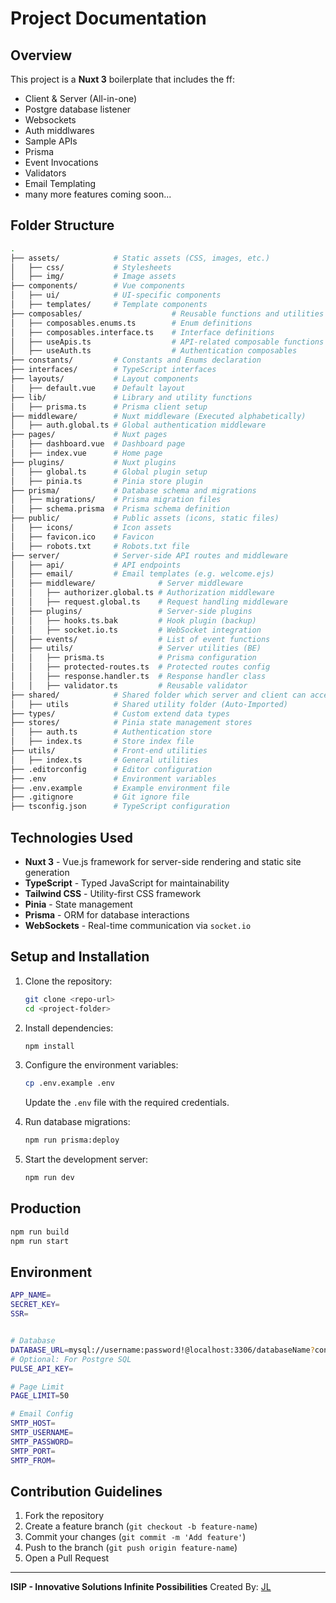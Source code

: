 # Project Documentation

## Overview
This project is a **Nuxt 3** boilerplate that includes the ff:
- Client & Server (All-in-one)
- Postgre database listener
- Websockets
- Auth middlwares
- Sample APIs
- Prisma
- Event Invocations
- Validators
- Email Templating
- many more features coming soon...

## Folder Structure

```bash
.
├── assets/            # Static assets (CSS, images, etc.)
│   ├── css/           # Stylesheets
│   ├── img/           # Image assets
├── components/        # Vue components
│   ├── ui/            # UI-specific components
│   ├── templates/     # Template components
├── composables/                    # Reusable functions and utilities
│   ├── composables.enums.ts        # Enum definitions
│   ├── composables.interface.ts    # Interface definitions
│   ├── useApis.ts                  # API-related composable functions
│   ├── useAuth.ts                  # Authentication composables
├── constants/         # Constants and Enums declaration
├── interfaces/        # TypeScript interfaces
├── layouts/           # Layout components
│   ├── default.vue    # Default layout
├── lib/               # Library and utility functions
│   ├── prisma.ts      # Prisma client setup
├── middleware/        # Nuxt middleware (Executed alphabetically)
│   ├── auth.global.ts # Global authentication middleware
├── pages/             # Nuxt pages
│   ├── dashboard.vue  # Dashboard page
│   ├── index.vue      # Home page
├── plugins/           # Nuxt plugins
│   ├── global.ts      # Global plugin setup
│   ├── pinia.ts       # Pinia store plugin
├── prisma/            # Database schema and migrations
│   ├── migrations/    # Prisma migration files
│   ├── schema.prisma  # Prisma schema definition
├── public/            # Public assets (icons, static files)
│   ├── icons/         # Icon assets
│   ├── favicon.ico    # Favicon
│   ├── robots.txt     # Robots.txt file
├── server/            # Server-side API routes and middleware
│   ├── api/           # API endpoints
│   ├── email/         # Email templates (e.g. welcome.ejs)
│   ├── middleware/              # Server middleware
│   │   ├── authorizer.global.ts # Authorization middleware
│   │   ├── request.global.ts    # Request handling middleware
│   ├── plugins/                 # Server-side plugins
│   │   ├── hooks.ts.bak         # Hook plugin (backup)
│   │   ├── socket.io.ts         # WebSocket integration
│   ├── events/                  # List of event functions
│   ├── utils/                   # Server utilities (BE)
│   │   ├── prisma.ts            # Prisma configuration
│   │   ├── protected-routes.ts  # Protected routes config
│   │   ├── response.handler.ts  # Response handler class
│   │   ├── validator.ts         # Reusable validator
├── shared/            # Shared folder which server and client can access
│   ├── utils          # Shared utility folder (Auto-Imported)
├── types/             # Custom extend data types
├── stores/            # Pinia state management stores
│   ├── auth.ts        # Authentication store
│   ├── index.ts       # Store index file
├── utils/             # Front-end utilities
│   ├── index.ts       # General utilities
├── .editorconfig      # Editor configuration
├── .env               # Environment variables
├── .env.example       # Example environment file
├── .gitignore         # Git ignore file
├── tsconfig.json      # TypeScript configuration
```

## Technologies Used
- **Nuxt 3** - Vue.js framework for server-side rendering and static site generation
- **TypeScript** - Typed JavaScript for maintainability
- **Tailwind CSS** - Utility-first CSS framework
- **Pinia** - State management
- **Prisma** - ORM for database interactions
- **WebSockets** - Real-time communication via `socket.io`

## Setup and Installation
1. Clone the repository:
   ```sh
   git clone <repo-url>
   cd <project-folder>
   ```
2. Install dependencies:
   ```sh
   npm install
   ```
3. Configure the environment variables:
   ```sh
   cp .env.example .env
   ```
   Update the `.env` file with the required credentials.

4. Run database migrations:
   ```sh
   npm run prisma:deploy
   ```

5. Start the development server:
   ```sh
   npm run dev
   ```

## Production
```sh
npm run build
npm run start
```

## Environment
```sh
APP_NAME=
SECRET_KEY=
SSR=


# Database
DATABASE_URL=mysql://username:password!@localhost:3306/databaseName?connection_limit=5
# Optional: For Postgre SQL
PULSE_API_KEY=

# Page Limit
PAGE_LIMIT=50

# Email Config
SMTP_HOST=
SMTP_USERNAME=
SMTP_PASSWORD=
SMTP_PORT=
SMTP_FROM=
```

## Contribution Guidelines
1. Fork the repository
2. Create a feature branch (`git checkout -b feature-name`)
3. Commit your changes (`git commit -m 'Add feature'`)
4. Push to the branch (`git push origin feature-name`)
5. Open a Pull Request

---
**ISIP - Innovative Solutions Infinite Possibilities**
Created By: <a href="https://github.com/johnliveeoroncillo">JL</a>

